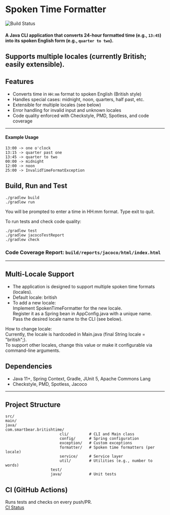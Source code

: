 # Spoken Time Formatter

![Build Status](https://github.com/nihar4154/spoken-time-formatter/actions/workflows/ci.yml/badge.svg)

#### A Java CLI application that converts 24-hour formatted time (e.g., `13:45`) into its spoken English form (e.g., `quarter to two`).
Supports multiple locales (currently British; easily extensible).
---

## Features

- Converts time in `HH:mm` format to spoken English (British style)
- Handles special cases: midnight, noon, quarters, half past, etc.
- Extensible for multiple locales (see below)
- Error handling for invalid input and unknown locales
- Code quality enforced with Checkstyle, PMD, Spotless, and code coverage

---

####  Example Usage
```src/ 
13:00 -> one o'clock  
13:15 -> quarter past one  
13:45 -> quarter to two  
00:00 -> midnight  
12:00 -> noon  
25:00 -> InvalidTimeFormatException
```

## Build, Run and Test
```
./gradlew build
./gradlew run
```
You will be prompted to enter a time in HH:mm format.
Type exit to quit.

To run tests and check code quality:
```
./gradlew test
./gradlew jacocoTestReport
./gradlew check
```
### Code Coverage Report: ``build/reports/jacoco/html/index.html``
<hr></hr>

## Multi-Locale Support  
- The application is designed to support multiple spoken time formats (locales).  
- Default locale: british  
- To add a new locale:  
Implement SpokenTimeFormatter for the new locale.  
Register it as a Spring bean in AppConfig.java with a unique name.  
Pass the desired locale name to the CLI (see below).  

How to change locale:  
Currently, the locale is hardcoded in Main.java (final String locale = "british";).  
To support other locales, change this value or make it configurable via command-line arguments.

## Dependencies
- Java 11+, Spring Context, Gradle, JUnit 5, Apache Commons Lang
- Checkstyle, PMD, Spotless, Jacoco

---

##  Project Structure  
```
src/  
main/  
java/  
com.smartbear.britishtime/  
                        cli/         # CLI and Main class  
                        config/      # Spring configuration  
                        exception/   # Custom exceptions  
                        formatter/   # Spoken time formatters (per locale)  
                        service/     # Service layer  
                        util/        # Utilities (e.g., number to words)  
                    test/  
                    java/            # Unit tests  

```

## CI (GitHub Actions) 
Runs tests and checks on every push/PR.  
[CI Status](https://github.com/nihar4154/spoken-time-formatter/actions) 
